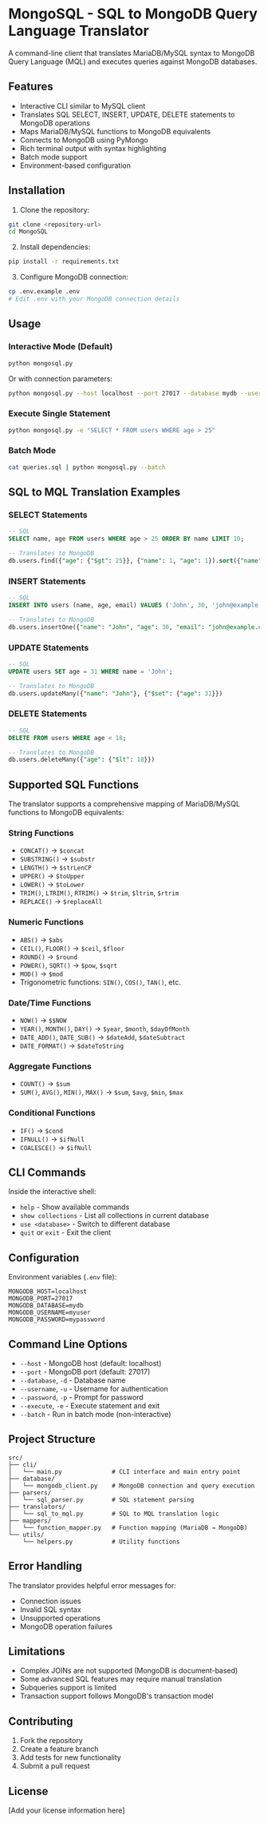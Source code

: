 # MongoSQL - SQL to MongoDB Query Language Translator

A command-line client that translates MariaDB/MySQL syntax to MongoDB Query Language (MQL) and executes queries against MongoDB databases.

## Features

- Interactive CLI similar to MySQL client
- Translates SQL SELECT, INSERT, UPDATE, DELETE statements to MongoDB operations
- Maps MariaDB/MySQL functions to MongoDB equivalents
- Connects to MongoDB using PyMongo
- Rich terminal output with syntax highlighting
- Batch mode support
- Environment-based configuration

## Installation

1. Clone the repository:
```bash
git clone <repository-url>
cd MongoSQL
```

2. Install dependencies:
```bash
pip install -r requirements.txt
```

3. Configure MongoDB connection:
```bash
cp .env.example .env
# Edit .env with your MongoDB connection details
```

## Usage

### Interactive Mode (Default)

```bash
python mongosql.py
```

Or with connection parameters:

```bash
python mongosql.py --host localhost --port 27017 --database mydb --username myuser -p
```

### Execute Single Statement

```bash
python mongosql.py -e "SELECT * FROM users WHERE age > 25"
```

### Batch Mode

```bash
cat queries.sql | python mongosql.py --batch
```

## SQL to MQL Translation Examples

### SELECT Statements

```sql
-- SQL
SELECT name, age FROM users WHERE age > 25 ORDER BY name LIMIT 10;

-- Translates to MongoDB
db.users.find({"age": {"$gt": 25}}, {"name": 1, "age": 1}).sort({"name": 1}).limit(10)
```

### INSERT Statements

```sql
-- SQL
INSERT INTO users (name, age, email) VALUES ('John', 30, 'john@example.com');

-- Translates to MongoDB
db.users.insertOne({"name": "John", "age": 30, "email": "john@example.com"})
```

### UPDATE Statements

```sql
-- SQL
UPDATE users SET age = 31 WHERE name = 'John';

-- Translates to MongoDB
db.users.updateMany({"name": "John"}, {"$set": {"age": 31}})
```

### DELETE Statements

```sql
-- SQL
DELETE FROM users WHERE age < 18;

-- Translates to MongoDB
db.users.deleteMany({"age": {"$lt": 18}})
```

## Supported SQL Functions

The translator supports a comprehensive mapping of MariaDB/MySQL functions to MongoDB equivalents:

### String Functions
- `CONCAT()` → `$concat`
- `SUBSTRING()` → `$substr`
- `LENGTH()` → `$strLenCP`
- `UPPER()` → `$toUpper`
- `LOWER()` → `$toLower`
- `TRIM()`, `LTRIM()`, `RTRIM()` → `$trim`, `$ltrim`, `$rtrim`
- `REPLACE()` → `$replaceAll`

### Numeric Functions
- `ABS()` → `$abs`
- `CEIL()`, `FLOOR()` → `$ceil`, `$floor`
- `ROUND()` → `$round`
- `POWER()`, `SQRT()` → `$pow`, `$sqrt`
- `MOD()` → `$mod`
- Trigonometric functions: `SIN()`, `COS()`, `TAN()`, etc.

### Date/Time Functions
- `NOW()` → `$$NOW`
- `YEAR()`, `MONTH()`, `DAY()` → `$year`, `$month`, `$dayOfMonth`
- `DATE_ADD()`, `DATE_SUB()` → `$dateAdd`, `$dateSubtract`
- `DATE_FORMAT()` → `$dateToString`

### Aggregate Functions
- `COUNT()` → `$sum`
- `SUM()`, `AVG()`, `MIN()`, `MAX()` → `$sum`, `$avg`, `$min`, `$max`

### Conditional Functions
- `IF()` → `$cond`
- `IFNULL()` → `$ifNull`
- `COALESCE()` → `$ifNull`

## CLI Commands

Inside the interactive shell:

- `help` - Show available commands
- `show collections` - List all collections in current database
- `use <database>` - Switch to different database
- `quit` or `exit` - Exit the client

## Configuration

Environment variables (`.env` file):

```
MONGODB_HOST=localhost
MONGODB_PORT=27017
MONGODB_DATABASE=mydb
MONGODB_USERNAME=myuser
MONGODB_PASSWORD=mypassword
```

## Command Line Options

- `--host` - MongoDB host (default: localhost)
- `--port` - MongoDB port (default: 27017)
- `--database`, `-d` - Database name
- `--username`, `-u` - Username for authentication
- `--password`, `-p` - Prompt for password
- `--execute`, `-e` - Execute statement and exit
- `--batch` - Run in batch mode (non-interactive)

## Project Structure

```
src/
├── cli/
│   └── main.py              # CLI interface and main entry point
├── database/
│   └── mongodb_client.py    # MongoDB connection and query execution
├── parsers/
│   └── sql_parser.py        # SQL statement parsing
├── translators/
│   └── sql_to_mql.py        # SQL to MQL translation logic
├── mappers/
│   └── function_mapper.py   # Function mapping (MariaDB → MongoDB)
└── utils/
    └── helpers.py           # Utility functions
```

## Error Handling

The translator provides helpful error messages for:
- Connection issues
- Invalid SQL syntax
- Unsupported operations
- MongoDB operation failures

## Limitations

- Complex JOINs are not supported (MongoDB is document-based)
- Some advanced SQL features may require manual translation
- Subqueries support is limited
- Transaction support follows MongoDB's transaction model

## Contributing

1. Fork the repository
2. Create a feature branch
3. Add tests for new functionality
4. Submit a pull request

## License

[Add your license information here]
